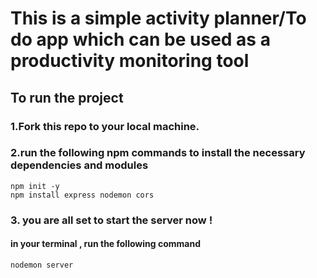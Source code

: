 # This is a simple activity planner/To do app  which can be used as a productivity monitoring tool 
## To run the project
### 1.Fork this repo to your local machine.
### 2.run the following npm commands to install the necessary dependencies and modules
   ```
   npm init -y
   npm install express nodemon cors
  ```
### 3. you are all set to start the server now !
  #### in your terminal , run the following command
   ```
   nodemon server
   ```
     
